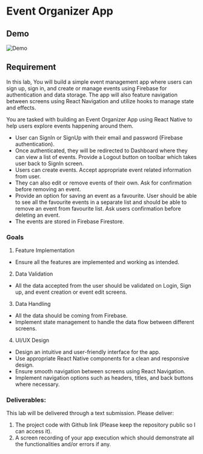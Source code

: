 # Event Organizer App

## Demo

![Demo](https://raw.githubusercontent.com/nasifnuh/INFO-6132-LAB-04/refs/heads/main/assets/demo.gif)

## Requirement

In this lab, You will build a simple event management app where users can sign up, sign in, and create or manage events using Firebase for authentication and data storage. The app will also feature navigation between screens using React Navigation and utilize hooks to manage state and effects.

You are tasked with building an Event Organizer App using React Native to help users explore events happening around them.

- User can SignIn or SignUp with their email and password (Firebase authentication).
- Once authenticated, they will be redirected to Dashboard where they can view a list of events. Provide a Logout button on toolbar which takes user back to SignIn screen.
- Users can create events. Accept appropriate event related information from user.
- They can also edit or remove events of their own. Ask for confirmation before removing an event.
- Provide an option for saving an event as a favourite. User should be able to see all the favourite events in a separate list and should be able to remove an event from favourite list. Ask users confirmation before deleting an event.
- The events are stored in Firebase Firestore.

### Goals

1. Feature Implementation

- Ensure all the features are implemented and working as intended.

2. Data Validation

- All the data accepted from the user should be validated on Login, Sign up, and event creation or event edit screens.

3. Data Handling

- All the data should be coming from Firebase.
- Implement state management to handle the data flow between different screens.

4. UI/UX Design

- Design an intuitive and user-friendly interface for the app.
- Use appropriate React Native components for a clean and responsive design.
- Ensure smooth navigation between screens using React Navigation.
- Implement navigation options such as headers, titles, and back buttons where necessary.

### Deliverables:

This lab will be delivered through a text submission. Please deliver:

1. The project code with Github link (Please keep the repository public so I can access it).
2. A screen recording of your app execution which should demonstrate all the functionalities and/or errors if any.
